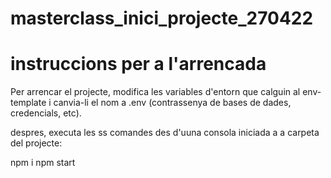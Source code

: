# masterclass_inici_projecte_270422


# instruccions per a l'arrencada

Per arrencar el projecte, modifica les variables d'entorn que calguin al env-template i canvia-li el nom a .env (contrassenya de bases de dades, credencials, etc).

despres, executa les ss comandes des d'uuna consola iniciada a a carpeta del projecte:

npm i
npm start
